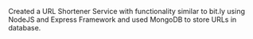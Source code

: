 Created a URL Shortener Service with functionality similar to bit.ly using NodeJS and Express Framework and used MongoDB to store URLs in database.
